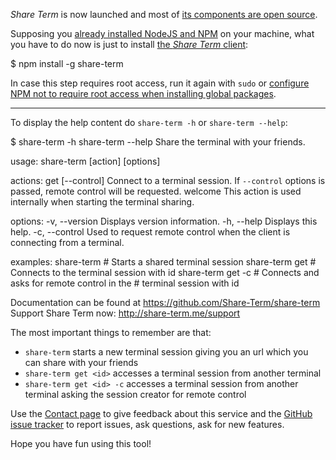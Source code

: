 *Share Term* is now launched and most of [its components are open source](https://github.com/Share-Term).

Supposing you [already installed NodeJS and NPM](https://nodejs.org/) on your machine, what you have to do now is just to install [the *Share Term* client](https://github.com/Share-Term):

<div class="installation share-term">
$ npm install -g share-term
</div>

In case this step requires root access, run it again with `sudo` or [configure NPM not to require root access when installing global packages](https://github.com/IonicaBizau/dotfiles#npm-config).

---

To display the help content do `share-term -h` or `share-term --help`:

<div class="installation share-term">
$ share-term -h
share-term --help
Share the terminal with your friends.

usage: share-term [action] [options]

actions:
  get <id> [--control]     Connect to a terminal session. If `--control`
                           options is passed, remote control will be
                           requested.
  welcome <host> <id>      This action is used internally when starting
                           the terminal sharing.

options:
  -v, --version            Displays version information.
  -h, --help               Displays this help.
  -c, --control            Used to request remote control when the client
                           is connecting from a terminal.

examples:
  share-term               # Starts a shared terminal session
  share-term get <id>      # Connects to the terminal session with id <id>
  share-term get <id> -c   # Connects and asks for remote control in the
                           # terminal session with id <id>

Documentation can be found at https://github.com/Share-Term/share-term
Support Share Term now: http://share-term.me/support
</div>

The most important things to remember are that:

 - `share-term` starts a new terminal session giving you an url which you can share with your friends
 - `share-term get <id>` accesses a terminal session from another terminal
 - `share-term get <id> -c` accesses a terminal session from another terminal asking the session creator  for remote control

Use the [Contact page](/contact) to give feedback about this service and the [GitHub issue tracker](https://github.com/Share-Term/share-term/issues) to report issues, ask questions, ask for new features.

Hope you have fun using this tool! <i class="fa fa-smile-o"></i>